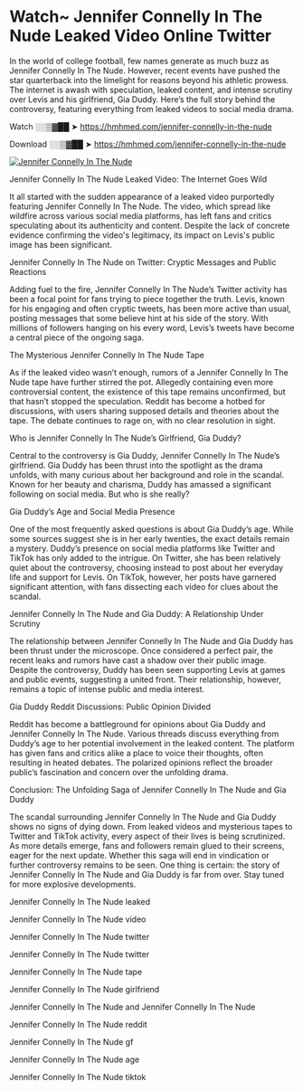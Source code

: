 # Watch~ Jennifer Connelly In The Nude Leaked Video Online Twitter

In the world of college football, few names generate as much buzz as Jennifer Connelly In The Nude. However, recent events have pushed the star quarterback into the limelight for reasons beyond his athletic prowess. The internet is awash with speculation, leaked content, and intense scrutiny over Levis and his girlfriend, Gia Duddy. Here’s the full story behind the controversy, featuring everything from leaked videos to social media drama.

Watch ░░▒▓██ ➤ https://hmhmed.com/jennifer-connelly-in-the-nude

Download ░░▒▓██ ➤ https://hmhmed.com/jennifer-connelly-in-the-nude

[![Jennifer Connelly In The Nude](https://i.imgur.com/dJHk4Zq.gif)](https://hmhmed.com/jennifer-connelly-in-the-nude)

Jennifer Connelly In The Nude Leaked Video: The Internet Goes Wild

It all started with the sudden appearance of a leaked video purportedly featuring Jennifer Connelly In The Nude. The video, which spread like wildfire across various social media platforms, has left fans and critics speculating about its authenticity and content. Despite the lack of concrete evidence confirming the video's legitimacy, its impact on Levis's public image has been significant.

Jennifer Connelly In The Nude on Twitter: Cryptic Messages and Public Reactions

Adding fuel to the fire, Jennifer Connelly In The Nude’s Twitter activity has been a focal point for fans trying to piece together the truth. Levis, known for his engaging and often cryptic tweets, has been more active than usual, posting messages that some believe hint at his side of the story. With millions of followers hanging on his every word, Levis’s tweets have become a central piece of the ongoing saga.

The Mysterious Jennifer Connelly In The Nude Tape

As if the leaked video wasn’t enough, rumors of a Jennifer Connelly In The Nude tape have further stirred the pot. Allegedly containing even more controversial content, the existence of this tape remains unconfirmed, but that hasn’t stopped the speculation. Reddit has become a hotbed for discussions, with users sharing supposed details and theories about the tape. The debate continues to rage on, with no clear resolution in sight.

Who is Jennifer Connelly In The Nude’s Girlfriend, Gia Duddy?

Central to the controversy is Gia Duddy, Jennifer Connelly In The Nude’s girlfriend. Gia Duddy has been thrust into the spotlight as the drama unfolds, with many curious about her background and role in the scandal. Known for her beauty and charisma, Duddy has amassed a significant following on social media. But who is she really?

Gia Duddy’s Age and Social Media Presence

One of the most frequently asked questions is about Gia Duddy’s age. While some sources suggest she is in her early twenties, the exact details remain a mystery. Duddy’s presence on social media platforms like Twitter and TikTok has only added to the intrigue. On Twitter, she has been relatively quiet about the controversy, choosing instead to post about her everyday life and support for Levis. On TikTok, however, her posts have garnered significant attention, with fans dissecting each video for clues about the scandal.

Jennifer Connelly In The Nude and Gia Duddy: A Relationship Under Scrutiny

The relationship between Jennifer Connelly In The Nude and Gia Duddy has been thrust under the microscope. Once considered a perfect pair, the recent leaks and rumors have cast a shadow over their public image. Despite the controversy, Duddy has been seen supporting Levis at games and public events, suggesting a united front. Their relationship, however, remains a topic of intense public and media interest.

Gia Duddy Reddit Discussions: Public Opinion Divided

Reddit has become a battleground for opinions about Gia Duddy and Jennifer Connelly In The Nude. Various threads discuss everything from Duddy’s age to her potential involvement in the leaked content. The platform has given fans and critics alike a place to voice their thoughts, often resulting in heated debates. The polarized opinions reflect the broader public’s fascination and concern over the unfolding drama.

Conclusion: The Unfolding Saga of Jennifer Connelly In The Nude and Gia Duddy

The scandal surrounding Jennifer Connelly In The Nude and Gia Duddy shows no signs of dying down. From leaked videos and mysterious tapes to Twitter and TikTok activity, every aspect of their lives is being scrutinized. As more details emerge, fans and followers remain glued to their screens, eager for the next update. Whether this saga will end in vindication or further controversy remains to be seen. One thing is certain: the story of Jennifer Connelly In The Nude and Gia Duddy is far from over. Stay tuned for more explosive developments.

Jennifer Connelly In The Nude leaked

Jennifer Connelly In The Nude video

Jennifer Connelly In The Nude twitter

Jennifer Connelly In The Nude twitter

Jennifer Connelly In The Nude tape

Jennifer Connelly In The Nude girlfriend

Jennifer Connelly In The Nude and Jennifer Connelly In The Nude

Jennifer Connelly In The Nude reddit

Jennifer Connelly In The Nude gf

Jennifer Connelly In The Nude age

Jennifer Connelly In The Nude tiktok